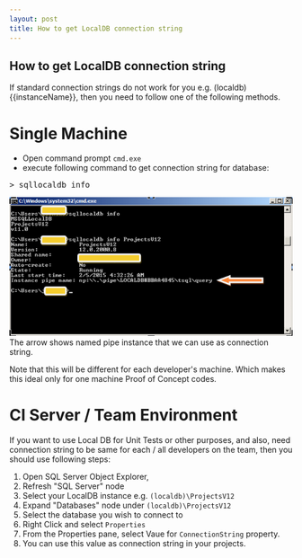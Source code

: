 ```yaml
---
layout: post
title: How to get LocalDB connection string
---
```

## How to get LocalDB connection string

If standard connection strings do not work for you e.g. (localdb)\{{instanceName}}, then you need to follow one of the following methods.

# Single Machine
* Open command prompt `cmd.exe`
* execute following command to get connection string for database:
<pre>
> sqllocaldb info
</pre>
![Image](/public/localDB_ConnectionString.png)
The arrow shows named pipe instance that we can use as connection string.
<p class="message">
Note that this will be different for each developer's machine. Which makes this ideal only for one machine Proof of Concept codes.
</p>

# CI Server / Team Environment

If you want to use Local DB for Unit Tests or other purposes, and also, need connection string to be same for each / all developers on the team, then you should use following steps:

1. Open SQL Server Object Explorer,
2. Refresh "SQL Server" node
3. Select your LocalDB instance e.g. `(localdb)\ProjectsV12`
4. Expand "Databases" node under `(localdb)\ProjectsV12`
5. Select the database you wish to connect to
6. Right Click and select `Properties`
7. From the Properties pane, select Vaue for `ConnectionString` property.
8. You can use this value as connection string in your projects.
